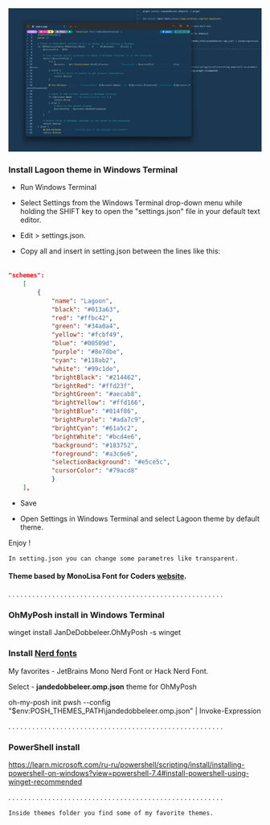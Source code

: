 
<img src="preview/lagoon.png">

### Install Lagoon theme in Windows Terminal ###

- Run Windows Terminal

- Select Settings from the Windows Terminal drop-down menu while holding the SHIFT key to open the "settings.json" file in your default text editor.

- Edit > settings.json.

- Copy all and insert in setting.json between the lines like this:  

```json

"schemes": 
    [
        {
            "name": "Lagoon",
            "black": "#013a63",
            "red": "#ffbc42",
            "green": "#34a0a4",
            "yellow": "#fcbf49",
            "blue": "#00509d",
            "purple": "#8e7dbe",
            "cyan": "#118ab2",
            "white": "#99c1de",
            "brightBlack": "#214462",
            "brightRed": "#ffd23f",
            "brightGreen": "#aecab8",
            "brightYellow": "#ffd166",
            "brightBlue": "#014f86",
            "brightPurple": "#ada7c9",
            "brightCyan": "#61a5c2",
            "brightWhite": "#bcd4e6",
            "background": "#183752",
            "foreground": "#a3c6e6",
            "selectionBackground": "#e5ce5c",
            "cursorColor": "#79acd8"
            }
    ],

```

- Save

- Open Settings in Windows Terminal and select Lagoon theme by default theme.

Enjoy !

```
In setting.json you can change some parametres like transparent.
```

#### Theme based by MonoLisa Font for Coders [website](https://www.monolisa.dev/).

. . . . . . . . . . . . . . . . . . . . . . . . . . . . . . . . . . . . . . . . . . . . . . . . . . . . . .

### OhMyPosh install in Windows Terminal

winget install JanDeDobbeleer.OhMyPosh -s winget

### Install [Nerd fonts](https://www.nerdfonts.com/font-downloads)  

My favorites - JetBrains Mono Nerd Font or Hack Nerd Font.

Select - **jandedobbeleer.omp.json** theme for OhMyPosh

oh-my-posh init pwsh --config "$env:POSH_THEMES_PATH\jandedobbeleer.omp.json" | Invoke-Expression

 . . . . . . . . . . . . . . . . . . . . . . . . . . . . . . . . . . . . . . . . . . . . . . . . . . . . . .

### PowerShell install

https://learn.microsoft.com/ru-ru/powershell/scripting/install/installing-powershell-on-windows?view=powershell-7.4#install-powershell-using-winget-recommended

 . . . . . . . . . . . . . . . . . . . . . . . . . . . . . . . . . . . . . . . . . . . . . . . . . . . . . .

 ```
 Inside themes folder you find some of my favorite themes.